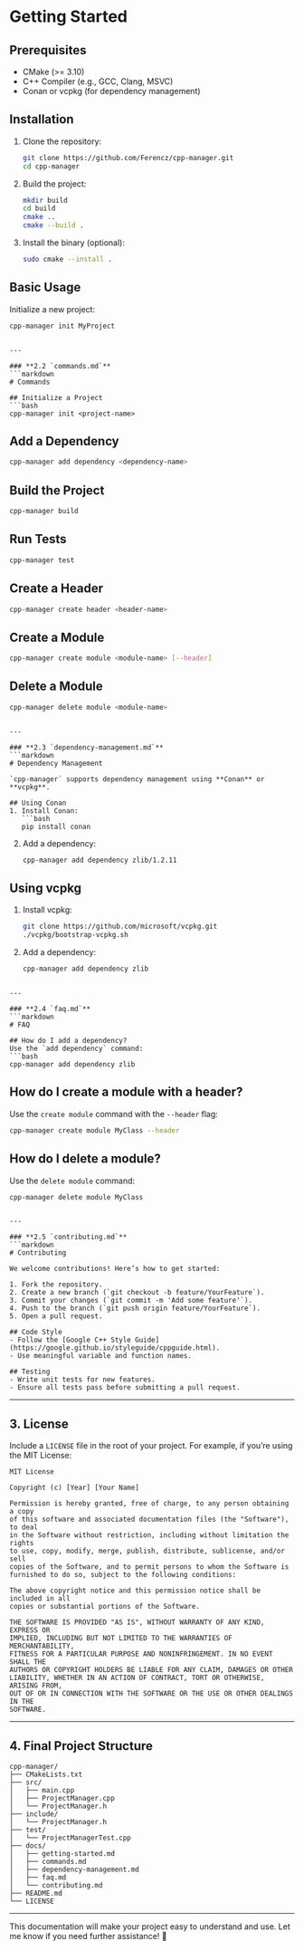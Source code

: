 # Getting Started

## Prerequisites
- CMake (>= 3.10)
- C++ Compiler (e.g., GCC, Clang, MSVC)
- Conan or vcpkg (for dependency management)

## Installation
1. Clone the repository:
   ```bash
   git clone https://github.com/Ferencz/cpp-manager.git
   cd cpp-manager
   ```

2. Build the project:
   ```bash
   mkdir build
   cd build
   cmake ..
   cmake --build .
   ```

3. Install the binary (optional):
   ```bash
   sudo cmake --install .
   ```

## Basic Usage
Initialize a new project:
```bash
cpp-manager init MyProject
```
```

---

### **2.2 `commands.md`**
```markdown
# Commands

## Initialize a Project
```bash
cpp-manager init <project-name>
```

## Add a Dependency
```bash
cpp-manager add dependency <dependency-name>
```

## Build the Project
```bash
cpp-manager build
```

## Run Tests
```bash
cpp-manager test
```

## Create a Header
```bash
cpp-manager create header <header-name>
```

## Create a Module
```bash
cpp-manager create module <module-name> [--header]
```

## Delete a Module
```bash
cpp-manager delete module <module-name>
```
```

---

### **2.3 `dependency-management.md`**
```markdown
# Dependency Management

`cpp-manager` supports dependency management using **Conan** or **vcpkg**.

## Using Conan
1. Install Conan:
   ```bash
   pip install conan
   ```

2. Add a dependency:
   ```bash
   cpp-manager add dependency zlib/1.2.11
   ```

## Using vcpkg
1. Install vcpkg:
   ```bash
   git clone https://github.com/microsoft/vcpkg.git
   ./vcpkg/bootstrap-vcpkg.sh
   ```

2. Add a dependency:
   ```bash
   cpp-manager add dependency zlib
   ```
```

---

### **2.4 `faq.md`**
```markdown
# FAQ

## How do I add a dependency?
Use the `add dependency` command:
```bash
cpp-manager add dependency zlib
```

## How do I create a module with a header?
Use the `create module` command with the `--header` flag:
```bash
cpp-manager create module MyClass --header
```

## How do I delete a module?
Use the `delete module` command:
```bash
cpp-manager delete module MyClass
```
```

---

### **2.5 `contributing.md`**
```markdown
# Contributing

We welcome contributions! Here’s how to get started:

1. Fork the repository.
2. Create a new branch (`git checkout -b feature/YourFeature`).
3. Commit your changes (`git commit -m 'Add some feature'`).
4. Push to the branch (`git push origin feature/YourFeature`).
5. Open a pull request.

## Code Style
- Follow the [Google C++ Style Guide](https://google.github.io/styleguide/cppguide.html).
- Use meaningful variable and function names.

## Testing
- Write unit tests for new features.
- Ensure all tests pass before submitting a pull request.
```

---

## **3. License**
Include a `LICENSE` file in the root of your project. For example, if you’re using the MIT License:

```text
MIT License

Copyright (c) [Year] [Your Name]

Permission is hereby granted, free of charge, to any person obtaining a copy
of this software and associated documentation files (the "Software"), to deal
in the Software without restriction, including without limitation the rights
to use, copy, modify, merge, publish, distribute, sublicense, and/or sell
copies of the Software, and to permit persons to whom the Software is
furnished to do so, subject to the following conditions:

The above copyright notice and this permission notice shall be included in all
copies or substantial portions of the Software.

THE SOFTWARE IS PROVIDED "AS IS", WITHOUT WARRANTY OF ANY KIND, EXPRESS OR
IMPLIED, INCLUDING BUT NOT LIMITED TO THE WARRANTIES OF MERCHANTABILITY,
FITNESS FOR A PARTICULAR PURPOSE AND NONINFRINGEMENT. IN NO EVENT SHALL THE
AUTHORS OR COPYRIGHT HOLDERS BE LIABLE FOR ANY CLAIM, DAMAGES OR OTHER
LIABILITY, WHETHER IN AN ACTION OF CONTRACT, TORT OR OTHERWISE, ARISING FROM,
OUT OF OR IN CONNECTION WITH THE SOFTWARE OR THE USE OR OTHER DEALINGS IN THE
SOFTWARE.
```

---

## **4. Final Project Structure**
```
cpp-manager/
├── CMakeLists.txt
├── src/
│   ├── main.cpp
│   ├── ProjectManager.cpp
│   └── ProjectManager.h
├── include/
│   └── ProjectManager.h
├── test/
│   └── ProjectManagerTest.cpp
├── docs/
│   ├── getting-started.md
│   ├── commands.md
│   ├── dependency-management.md
│   ├── faq.md
│   └── contributing.md
├── README.md
└── LICENSE
```

---

This documentation will make your project easy to understand and use. Let me know if you need further assistance! 🚀